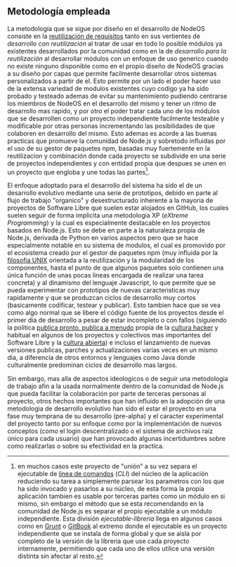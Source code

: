 ## Metodología empleada

La metodología que se sigue por diseño en el desarrollo de NodeOS consiste en la
[reutilización de requisitos](http://www.ecured.cu/index.php/Reutilización_de_requisitos)
tanto en sus vertientes de *desarrollo con reutilización* al tratar de usar en
todo lo posible módulos ya existentes desarrollados por la comunidad como en la
de *desarrollo para la reutilización* al desarrollar módulos con un enfoque de
uso generico cuando no existe ninguno disponible como en el propio diseño de
NodeOS gracias a su diseño por capas que permite facilmente desarrollar otros
sistemas personalizados a partir de el. Esto permite por un lado el poder hacer
uso de la extensa variedad de modulos existentes cuyo codigo ya ha sido probado
y testeado ademas de evitar su mantenimiento pudiendo centrarse los miembros de
NodeOS en el desarrollo del mismo y tener un ritmo de desarrollo mas rapido, y
por otro el poder tratar cada uno de los módulos que se desarrollen como un
proyecto independiente facilmente testeable y modificable por otras personas
incrementando las posibilidades de que colaboren en desarrollo del mismo. Esto
ademas es acorde a las buenas practicas que promueve la comunidad de Node.js y
sobretodo influidas por el uso de su gestor de paquetes npm, basadas muy
fuertemente en la reutilizacíon y combinación donde cada proyecto se subdivide
en una serie de proyectos independientes y con entidad propia que despues se
unen en un proyecto que engloba y une todas las partes[^1].

El enfoque adoptado para el desarrollo del sistema ha sido el de un desarrollo
evolutivo mediante una serie de prototipos, debido en parte al flujo de trabajo
"organico" y desestructurado inherente a la mayoria de proyectos de Software
Libre que suelen estar alojados en GitHub, los cuales suelen seguir de forma
implicita una metodologia XP (*eXtreme Programming*) y la cual es especialmente
destacable en los proyectos basados en Node.js. Esto se debe en parte a la
naturaleza propia de Node.js, derivada de Python en varios aspectos pero que se
hace especialmente notable en su sistema de modulos, el cual es promovido por el
ecosistema creado por el gestor de paquetes npm (muy influida por la
[filosofia UNIX](https://en.wikipedia.org/wiki/Unix_philosophy) orientada a la
reutilización y la modularidad de los componentes, hasta el punto de que algunos
paquetes solo contienen una única función de unas pocas lineas encargada de
realizar una tarea concreta) y al dinamismo del lenguaje Javascript, lo que
permite que se pueda experimentar con prototipos de nuevas caracteristicas muy
rapidamente y que se produzcan ciclos de desarrollo muy cortos (basicamente
codificar, testear y publicar). Esto tambien hace que se vea como algo normal
que se libere el código fuente de los proyectos desde el primer dia de
desarrollo a pesar de estar incompleto o con fallos (siguiendo la politica
[publica pronto, publica a menudo](https://es.wikipedia.org/wiki/Release_early,_release_often)
propia de la [cultura hacker](https://es.wikipedia.org/wiki/Ética_hacker) y
habitual en algunos de los proyectos y colectivos mas importantes del Software
Libre y la [cultura abierta](https://es.wikipedia.org/wiki/Cultura_libre)) e
incluso el lanzamiento de nuevas versiones publicas, parches y actualizaciones
varias veces en un mismo dia, a diferencia de otros entornos y lenguajes como
Java donde culturalmente predominan ciclos de desarrollo mas largos.

Sin embargo, mas alla de aspectos ideologicos o de seguir una metodologia de
trabajo afin a la usada normalmente dentro de la comunidad de Node.js que pueda
facilitar la colaboración por parte de terceras personas al proyecto, otros
hechos importantes que han influido en la adopción de una metodologia de
desarrollo evolutivo han sido el estar el proyecto en una fase muy temprana de
su desarrollo (pre-alpha) y el caracter experimental del proyecto tanto por su
enfoque como por la implementación de nuevos conceptos (como el login
descentralizado o el sistema de archivos raiz único para cada usuario) que han
provocado algunas incertidumbres sobre como realizarlas o sobre su efectividad
en la practica.

[^1]: en muchos casos este proyecto de "unión" a su vez separa el ejecutable de [linea de comandos](https://docs.npmjs.com/files/package.json#bin) (*CLI*) del núcleo de la aplicación reduciendo su tarea a simplemente parsear los parametros con los que ha sido invocado y pasarlos a su núcleo, de esta forma la propia aplicación tambien es usable por terceras partes como un módulo en si mismo, sin embargo el método que se esta recomendando en la comunidad de Node.js es separar el propio ejecutable a un módulo independiente. Esta división *ejecutable-libreria* llega en algunos casos como en [Grunt](http://gruntjs.com) o [GitBook](https://www.gitbook.com) al extremo donde el ejecutable es un proyecto independiente que se instala de forma global y que se aisla por completo de la versión de la libreria que use cada proyecto internamente, permitiendo que cada uno de ellos utilice una versión distinta sin afectar al resto.
